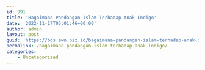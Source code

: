 ```yaml
---
id: 991
title: 'Bagaimana Pandangan Islam Terhadap Anak Indigo'
date: '2022-11-17T05:01:46+00:00'
author: admin
layout: post
guid: 'https://bos.awn.biz.id/bagaimana-pandangan-islam-terhadap-anak-indigo/'
permalink: /bagaimana-pandangan-islam-terhadap-anak-indigo/
categories:
    - Uncategorized
---
```


